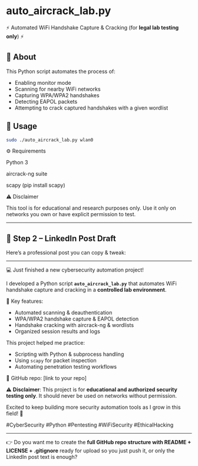 # auto_aircrack_lab.py
⚡ Automated WiFi Handshake Capture & Cracking (for **legal lab testing only**) ⚡

## 📌 About
This Python script automates the process of:
- Enabling monitor mode
- Scanning for nearby WiFi networks
- Capturing WPA/WPA2 handshakes
- Detecting EAPOL packets
- Attempting to crack captured handshakes with a given wordlist

## 🚀 Usage
```bash
sudo ./auto_aircrack_lab.py wlan0
```
⚙️ Requirements

Python 3

aircrack-ng suite

scapy (pip install scapy)

⚠️ Disclaimer

This tool is for educational and research purposes only.
Use it only on networks you own or have explicit permission to test.


---

## 🔹 Step 2 – LinkedIn Post Draft
Here’s a professional post you can copy & tweak:

---

💻 Just finished a new cybersecurity automation project!  

I developed a Python script **`auto_aircrack_lab.py`** that automates WiFi handshake capture and cracking in a **controlled lab environment**.  

🔹 Key features:
- Automated scanning & deauthentication  
- WPA/WPA2 handshake capture & EAPOL detection  
- Handshake cracking with aircrack-ng & wordlists  
- Organized session results and logs  

This project helped me practice:
- Scripting with Python & subprocess handling  
- Using `scapy` for packet inspection  
- Automating penetration testing workflows  

📂 GitHub repo: [link to your repo]  

⚠️ **Disclaimer**: This project is for **educational and authorized security testing only**. It should never be used on networks without permission.  

Excited to keep building more security automation tools as I grow in this field! 🚀  

#CyberSecurity #Python #Pentesting #WiFiSecurity #EthicalHacking

---

👉 Do you want me to create the **full GitHub repo structure with README + LICENSE + .gitignore** ready for upload so you just push it, or only the LinkedIn post text is enough?
